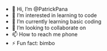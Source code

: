 - 👋 Hi, I’m @PatrickPana
- 👀 I’m interested in learning to code
- 🌱 I’m currently learning basic coding
- 💞️ I’m looking to collaborate on 
- 📫 How to reach me phone
- ⚡ Fun fact: bimbo

<!---
PatrickPana/PatrickPana is a ✨ special ✨ repository because its `README.md` (this file) appears on your GitHub profile.
You can click the Preview link to take a look at your changes.
--->
